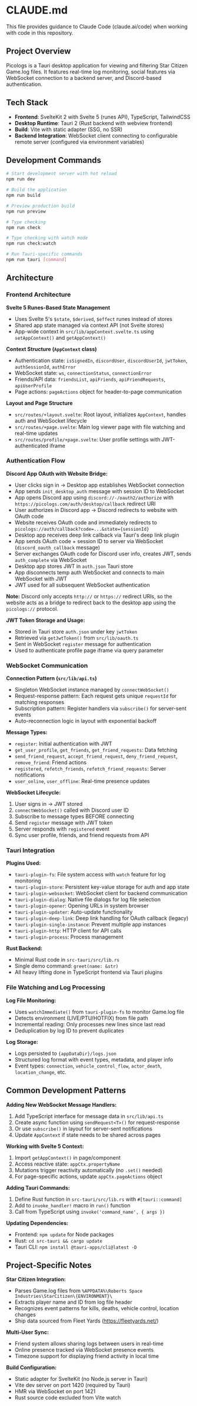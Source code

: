 # CLAUDE.md

This file provides guidance to Claude Code (claude.ai/code) when working with code in this repository.

## Project Overview

Picologs is a Tauri desktop application for viewing and filtering Star Citizen Game.log files. It features real-time log monitoring, social features via WebSocket connection to a backend server, and Discord-based authentication.

## Tech Stack

- **Frontend**: SvelteKit 2 with Svelte 5 (runes API), TypeScript, TailwindCSS
- **Desktop Runtime**: Tauri 2 (Rust backend with webview frontend)
- **Build**: Vite with static adapter (SSG, no SSR)
- **Backend Integration**: WebSocket client connecting to configurable remote server (configured via environment variables)

## Development Commands

```bash
# Start development server with hot reload
npm run dev

# Build the application
npm run build

# Preview production build
npm run preview

# Type checking
npm run check

# Type checking with watch mode
npm run check:watch

# Run Tauri-specific commands
npm run tauri [command]
```

## Architecture

### Frontend Architecture

**Svelte 5 Runes-Based State Management**
- Uses Svelte 5's `$state`, `$derived`, `$effect` runes instead of stores
- Shared app state managed via context API (not Svelte stores)
- App-wide context in `src/lib/appContext.svelte.ts` using `setAppContext()` and `getAppContext()`

**Context Structure (`AppContext` class)**
- Authentication state: `isSignedIn`, `discordUser`, `discordUserId`, `jwtToken`, `authSessionId`, `authError`
- WebSocket state: `ws`, `connectionStatus`, `connectionError`
- Friends/API data: `friendsList`, `apiFriends`, `apiFriendRequests`, `apiUserProfile`
- Page actions: `pageActions` object for header-to-page communication

**Layout and Page Structure**
- `src/routes/+layout.svelte`: Root layout, initializes `AppContext`, handles auth and WebSocket lifecycle
- `src/routes/+page.svelte`: Main log viewer page with file watching and real-time updates
- `src/routes/profile/+page.svelte`: User profile settings with JWT-authenticated iframe

### Authentication Flow

**Discord App OAuth with Website Bridge:**
- User clicks sign in → Desktop app establishes WebSocket connection
- App sends `init_desktop_auth` message with session ID to WebSocket
- App opens Discord app using `discord://-/oauth2/authorize` with `https://picologs.com/auth/desktop/callback` redirect URI
- User authorizes in Discord app → Discord redirects to website with OAuth code
- Website receives OAuth code and immediately redirects to `picologs://auth/callback?code=...&state={sessionId}`
- Desktop app receives deep link callback via Tauri's deep link plugin
- App sends OAuth code + session ID to server via WebSocket (`discord_oauth_callback` message)
- Server exchanges OAuth code for Discord user info, creates JWT, sends `auth_complete` via WebSocket
- Desktop app stores JWT in `auth.json` Tauri store
- App disconnects temp auth WebSocket and connects to main WebSocket with JWT
- JWT used for all subsequent WebSocket authentication

**Note:** Discord only accepts `http://` or `https://` redirect URIs, so the website acts as a bridge to redirect back to the desktop app using the `picologs://` protocol.

**JWT Token Storage and Usage:**
- Stored in Tauri store `auth.json` under key `jwtToken`
- Retrieved via `getJwtToken()` from `src/lib/oauth.ts`
- Sent in WebSocket `register` message for authentication
- Used to authenticate profile page iframe via query parameter

### WebSocket Communication

**Connection Pattern (`src/lib/api.ts`)**
- Singleton WebSocket instance managed by `connectWebSocket()`
- Request-response pattern: Each request gets unique `requestId` for matching responses
- Subscription pattern: Register handlers via `subscribe()` for server-sent events
- Auto-reconnection logic in layout with exponential backoff

**Message Types:**
- `register`: Initial authentication with JWT
- `get_user_profile`, `get_friends`, `get_friend_requests`: Data fetching
- `send_friend_request`, `accept_friend_request`, `deny_friend_request`, `remove_friend`: Friend actions
- `registered`, `refetch_friends`, `refetch_friend_requests`: Server notifications
- `user_online`, `user_offline`: Real-time presence updates

**WebSocket Lifecycle:**
1. User signs in → JWT stored
2. `connectWebSocket()` called with Discord user ID
3. Subscribe to message types BEFORE connecting
4. Send `register` message with JWT token
5. Server responds with `registered` event
6. Sync user profile, friends, and friend requests from API

### Tauri Integration

**Plugins Used:**
- `tauri-plugin-fs`: File system access with `watch` feature for log monitoring
- `tauri-plugin-store`: Persistent key-value storage for auth and app state
- `tauri-plugin-websocket`: WebSocket client for backend communication
- `tauri-plugin-dialog`: Native file dialogs for log file selection
- `tauri-plugin-opener`: Opening URLs in system browser
- `tauri-plugin-updater`: Auto-update functionality
- `tauri-plugin-deep-link`: Deep link handling for OAuth callback (legacy)
- `tauri-plugin-single-instance`: Prevent multiple app instances
- `tauri-plugin-http`: HTTP client for API calls
- `tauri-plugin-process`: Process management

**Rust Backend:**
- Minimal Rust code in `src-tauri/src/lib.rs`
- Single demo command: `greet(name: &str)`
- All heavy lifting done in TypeScript frontend via Tauri plugins

### File Watching and Log Processing

**Log File Monitoring:**
- Uses `watchImmediate()` from `tauri-plugin-fs` to monitor Game.log file
- Detects environment (LIVE/PTU/HOTFIX) from file path
- Incremental reading: Only processes new lines since last read
- Deduplication by log ID to prevent duplicates

**Log Storage:**
- Logs persisted to `{appDataDir}/logs.json`
- Structured log format with event types, metadata, and player info
- Event types: `connection`, `vehicle_control_flow`, `actor_death`, `location_change`, etc.

## Common Development Patterns

**Adding New WebSocket Message Handlers:**
1. Add TypeScript interface for message data in `src/lib/api.ts`
2. Create async function using `sendRequest<T>()` for request-response
3. Or use `subscribe()` in layout for server-sent notifications
4. Update `AppContext` if state needs to be shared across pages

**Working with Svelte 5 Context:**
1. Import `getAppContext()` in page/component
2. Access reactive state: `appCtx.propertyName`
3. Mutations trigger reactivity automatically (no `.set()` needed)
4. For page-specific actions, update `appCtx.pageActions` object

**Adding Tauri Commands:**
1. Define Rust function in `src-tauri/src/lib.rs` with `#[tauri::command]`
2. Add to `invoke_handler!` macro in `run()` function
3. Call from TypeScript using `invoke('command_name', { args })`

**Updating Dependencies:**
- Frontend: `npm update` for Node packages
- Rust: `cd src-tauri && cargo update`
- Tauri CLI: `npm install @tauri-apps/cli@latest -D`

## Project-Specific Notes

**Star Citizen Integration:**
- Parses Game.log files from `%APPDATA%\Roberts Space Industries\StarCitizen\{ENVIRONMENT}\`
- Extracts player name and ID from log file header
- Recognizes event patterns for kills, deaths, vehicle control, location changes
- Ship data sourced from Fleet Yards (https://fleetyards.net/)

**Multi-User Sync:**
- Friend system allows sharing logs between users in real-time
- Online presence tracked via WebSocket presence events
- Timezone support for displaying friend activity in local time

**Build Configuration:**
- Static adapter for SvelteKit (no Node.js server in Tauri)
- Vite dev server on port 1420 (required by Tauri)
- HMR via WebSocket on port 1421
- Rust source code excluded from Vite watch
